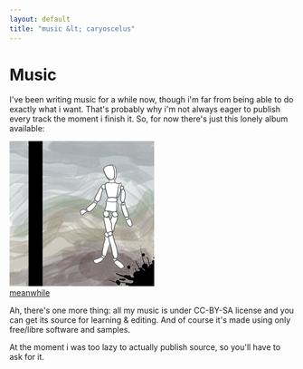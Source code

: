 ```yaml
---
layout: default
title: "music &lt; caryoscelus"
---
```


# Music

I've been writing music for a while now, though i'm far from being able to do
exactly what i want. That's probably why i'm not always eager to publish every
track the moment i finish it. So, for now there's just this lonely album
available:

<a href="https://www.jamendo.com/en/list/a145855/meanwhile">
<img height="256" width="256" src="/images/something.png"/>
<br/>meanwhile
</a>

Ah, there's one more thing: all my music is under CC-BY-SA license and you can
get its source for learning & editing. And of course it's made using only
free/libre software and samples.

At the moment i was too lazy to actually publish source, so you'll have to ask
for it.
